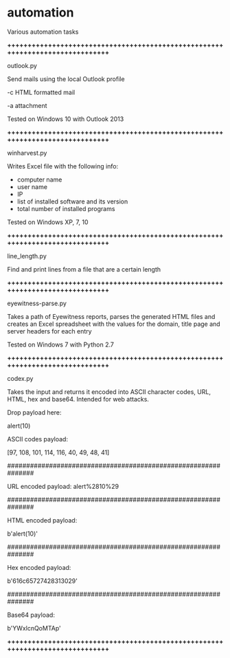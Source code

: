 # automation
Various automation tasks

**++++++++++++++++++++++++++++++++++++++++++++++++++++++++++++++++++++++++++++++**

outlook.py

Send mails using the local Outlook profile

-c HTML formatted mail

-a attachment

Tested on Windows 10 with Outlook 2013

**++++++++++++++++++++++++++++++++++++++++++++++++++++++++++++++++++++++++++++++**

winharvest.py

Writes Excel file with the following info:
- computer name
- user name
- IP
- list of installed software and its version
- total number of installed programs

Tested on Windows XP, 7, 10

**++++++++++++++++++++++++++++++++++++++++++++++++++++++++++++++++++++++++++++++**

line_length.py

Find and print lines from a file that are a certain length

**++++++++++++++++++++++++++++++++++++++++++++++++++++++++++++++++++++++++++++++**

eyewitness-parse.py

Takes a path of Eyewitness reports, parses the generated HTML files and creates an Excel spreadsheet with the values for the domain, title page and server headers for each entry

Tested on Windows 7 with Python 2.7

**++++++++++++++++++++++++++++++++++++++++++++++++++++++++++++++++++++++++++++++**

codex.py

Takes the input and returns it encoded into ASCII character codes, URL, HTML, hex and base64. Intended for web attacks.

Drop payload here:

alert(10)

ASCII codes payload:

[97, 108, 101, 114, 116, 40, 49, 48, 41]

###############################################################

URL encoded payload: alert%2810%29

###############################################################

HTML encoded payload:

b'alert(10)'

###############################################################

Hex encoded payload:

b'616c65727428313029'

###############################################################

Base64 payload:

b'YWxlcnQoMTAp'

**++++++++++++++++++++++++++++++++++++++++++++++++++++++++++++++++++++++++++++++**
